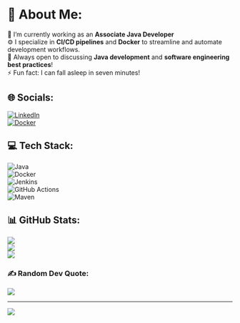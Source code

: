 # 💫 About Me:  
🔭 I’m currently working as an **Associate Java Developer**  
⚙️ I specialize in **CI/CD pipelines** and **Docker** to streamline and automate development workflows.  
💬 Always open to discussing **Java development** and **software engineering best practices**!  
⚡ Fun fact: I can fall asleep in seven minutes!

## 🌐 Socials:  
[![LinkedIn](https://img.shields.io/badge/LinkedIn-%230077B5.svg?logo=linkedin&logoColor=white)](https://linkedin.com/in/abhishek-saini1311/)  
[![Docker](https://img.shields.io/badge/Docker-%230db7ed.svg?logo=docker&logoColor=white)](https://hub.docker.com/u/)  

## 💻 Tech Stack:  
![Java](https://img.shields.io/badge/Java-%23ED8B00.svg?style=for-the-badge&logo=openjdk&logoColor=white)  
![Docker](https://img.shields.io/badge/docker-%230db7ed.svg?style=for-the-badge&logo=docker&logoColor=white)  
![Jenkins](https://img.shields.io/badge/jenkins-%232C5263.svg?style=for-the-badge&logo=jenkins&logoColor=white)  
![GitHub Actions](https://img.shields.io/badge/GitHub_Actions-%232671E5.svg?style=for-the-badge&logo=githubactions&logoColor=white)  
![Maven](https://img.shields.io/badge/Maven-%23C71A36.svg?style=for-the-badge&logo=apachemaven&logoColor=white)

## 📊 GitHub Stats:  
![](https://github-readme-stats.vercel.app/api?username=Abhishek-Dev1311&theme=dark&hide_border=true&include_all_commits=false&count_private=true)  
![](https://github-readme-streak-stats.herokuapp.com/?user=Abhishek-Dev1311&theme=dark&hide_border=true)  
![](https://github-readme-stats.vercel.app/api/top-langs/?username=Abhishek-Dev1311&theme=dark&hide_border=true&layout=compact)

### ✍️ Random Dev Quote:  
![](https://quotes-github-readme.vercel.app/api?type=horizontal&theme=dark)

---

[![](https://visitcount.itsvg.in/api?id=saikiranpi&icon=5&color=0)](https://visitcount.itsvg.in)

<!-- Proudly created with GPRM ( https://gprm.itsvg.in ) -->
